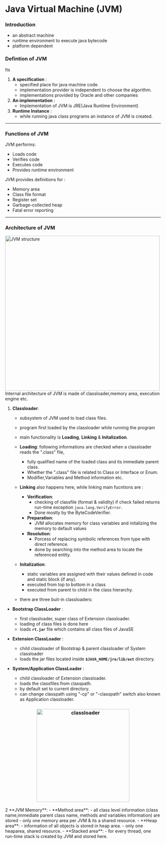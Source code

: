 # Java Virtual Machine (JVM)
### Introduction
- an abstract machine 
- runtime environment to execute java bytecode 
- platform dependent
### Defintion of JVM
Its <br>
1. **A specification** :
    - specified place for java machine code. 
    - implementation provider is independent to choose the algorithm. 
    - implementations provided by Oracle and other companies 
2. **An implementation** :
    - Implementation of JVM is JRE(Java Runtime Environment)
3. **Runtime Instance** :
    - while running java class programs an instance of JVM is created. 
---
### Functions of JVM
JVM performs:
- Loads code 
- Verifies code 
- Executes code 
- Provides runtime environment

JVM provides definitions for :
- Memory area
- Class file format 
- Register set 
- Garbage-collected heap
- Fatal error reporting

----
### Architecture of JVM
<img src="https://static.javatpoint.com/images/jvm-architecture.png" alt="JVM structure" height="500px" align="center">
<br>
Internal architecture of JVM is made of classloader,memory area, execution engine etc.

1. **Classloader**:
    - subsystem of JVM used to load class files. 
    - program first loaded by the classloader while running the program 
    - main functionality is **Loading**, **Linking** & **Initalization**.
    - **Loading**: following informations are checked when a classloader reads the ".class" file, 
        - fully qualified name of the loaded class and its immediate parent class.
        - Whether the ".class" file is related to Class or Interface or Enum.
        - Modifier,Variables and Method information etc.
    - **Linking** also happens here, while linking main fucntions are : <br>
        - **Verification**: 
            - checking of classfile (format & validity) if check failed returns run-time exception `java.lang.VerifyError`.
            - Done mostly by the ByteCodeVerifier.
        - **Preparation**: 
            - JVM allocates memory for class variables and initalizing the memory to default values
        - **Resolution**: 
            - Porcess of replacing symbolic references from type with direct reference. 
            - done by searching into the method area to locate the referenced entity.
    - **Initalization**: 
        - static variables are assigned with their values defined in code and static block (if any).
        - executed from top to bottom in a class 
        - executed from parent to child in the class hierarchy.

    - there are three buit-in classloaders: 
 - **Bootstrap ClassLoader** : 
    - first classloader, super class of Extension classloader. 
    - loading of class files is done here 
    - loads **`rt.jar`** file which contains all class files of JavaSE 
    
 - **Extension ClassLoader** :
    - child classloader of Bootstrap & parent classloader of System classloader 
    - loads the jar files located inside **`$JAVA_HOME/jre/lib/ext`** directory.
 - **System/Application ClassLoader** :
    - child classloader of Extension classloader. 
    - loads the classfiles from classpath. 
    - by default set to current directory.
    - can change classpath using "-cp" or "-classpath" switch also known as Application classloader.
  <h3 align="center">
    <img src="https://media.geeksforgeeks.org/wp-content/uploads/jvmclassloader.jpg" alt="classloader" height="300px" align="center">
   </h3>
2  **JVM Memory**:
    - **Method area**: 
          - all class level information (class name,immediate parent class name, methods and variables information) are stored 
          - only one memory area per JVM & its a shared resource. 
    - **Heap area**: 
            - information of all objects is stored in heap area. 
            - only one heaparea, shared resource. 
    - **Stacked area**:
          - for every thread, one run-time stack is created by JVM and stored here. 
         

 
